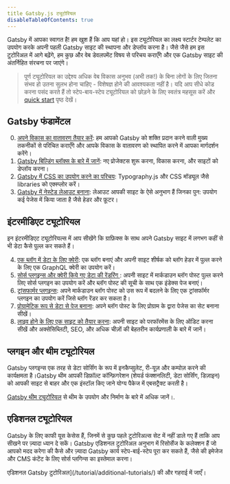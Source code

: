 ```yaml
---
title Gatsby.js ट्यूटोरियल
disableTableOfContents: true
---
```


Gatsby में आपका स्वागत है! हम खुश हैं कि आप यहां हो। इस ट्यूटोरियल का लक्ष्य स्टार्टर टेम्पलेट का उपयोग करके अपनी पहली Gatsby साइट की स्थापना और डेप्लॉय करना है। जैसे जैसे हम इस टुटोरिअल में आगे बढ़ेंगे, हम कुछ और वेब डेवलपमेंट विषय से परिचय कराएँगे और एक Gatsby साइट की अंतर्निहित संरचना पर जाएंगे।

> पूर्ण ट्यूटोरियल का उद्देश्य अधिक वेब विकास अनुभव (अभी तक!) के बिना लोगों के लिए जितना संभव हो उतना सुलभ होना चाहिए - विशेषज्ञ होने की आवश्यकता नहीं है। यदि आप सीधे कोड करना पसंद करते हैं तो स्टेप-बाय-स्टेप ट्यूटोरियल को छोड़ने के लिए स्वतंत्र महसूस करें और [quick start](/docs/quick-start/) पृष्ठ देखें।

## Gatsby फंडामेंटल

0.  [अपने विकास का वातावरण तैयार करें](/tutorial/part-zero/): हम आपको Gatsby को शक्ति प्रदान करने वाली मुख्य तकनीकों से परिचित कराएँगे और आपके विकास के वातावरण को स्थापित करने में आपका मार्गदर्शन करेंगे।
1.  [Gatsby बिल्डिंग ब्लॉक्स के बारे में जानें](/tutorial/part-one/): नए प्रोजेक्टस शुरू करना, विकास करना, और साइटों को डेप्लॉय करना।
2.  [Gatsby में CSS का उपयोग करने का परिचय](/tutorial/part-two/): Typography.js और CSS मॉड्यूल जैसे libraries को एक्स्प्लोर करें।
3.  [Gatsby में नेस्टेड लेआउट बनाना](/tutorial/part-three/): लेआउट आपकी साइट के ऐसे अनुभाग हैं जिनका पुन: उपयोग कई पेजेस में किया जाता है जैसे हेडर और फ़ूटर।

## इंटरमीडिएट ट्यूटोरियल

इन इंटरमीडिएट ट्यूटोरियल्स में आप सीखेंगे कि ग्राफ़िक्स के साथ अपने Gatsby साइट में लगभग कहीं से भी डेटा कैसे पुल्ल कर सकते हैं।

4.  [एक ब्लॉग में डेटा के लिए क्वेरी](/tutorial/part-four/): एक ब्लॉग बनाएं और अपनी साइट शीर्षक को ब्लॉग हेडर में पुल्ल करने के लिए एक GraphQL क्वेरी का उपयोग करें।
5.  [सोर्स प्लगइन्स और क्वेरी किये गए डेटा की रेंडरिंग ](/tutorial/part-five/): अपनी साइट में मार्कडाउन ब्लॉग पोस्ट पुल्ल करने लिए सोर्स प्लगइन का उपयोग करें और ब्लॉग पोस्ट की सूची के साथ एक इंडेक्स पेज बनाएं।
6.  [ट्रांसफार्मर प्लगइन्स](/tutorial/part-six/): अपने मार्कडाउन ब्लॉग पोस्ट को उस रूप में बदलने के लिए एक ट्रांसफॉर्मर प्लगइन का उपयोग करें जिसे ब्लॉग रेंडर कर सकता है।
7.  [प्रोग्रामेटिक रूप से डेटा से पेज बनाना](/tutorial/part-seven/): अपने ब्लॉग पोस्ट के लिए प्रोग्राम के द्वारा पेजेस का सेट बनाना सीखें।
8.  [लाइव होने के लिए एक साइट को तैयार करना](/tutorial/part-eight/): अपनी साइट को परफॉरमेंस के लिए ऑडिट करना सीखें और अक्सेसिब्लिटी, SEO, और अधिक चीज़ों की बेहतरीन कार्यप्रणाली के बारे में जानें।

## प्लगइन और थीम ट्यूटोरियल

Gatsby प्लगइन्स एक तरह से डेटा सोर्सिंग के रूप में इनकैप्सुलेट, री-यूज़ और कम्पोज़ करने की कार्यक्षमता है।Gatsby थीम आपकी डिफ़ॉल्ट कॉन्फ़िगरेशन (शेयर्ड फंक्शनलिटी, डेटा सोर्सिंग, डिज़ाइन) को आपकी साइट से बाहर और एक इंस्टॉल किए जाने योग्य पैकेज में एबसट्रैक्ट करती है।

[Gatsby थीम ट्यूटोरियल](/tutorial/theme-tutorials/) से थीम के उपयोग और निर्माण के बारे में अधिक जानें।.

## एडिशनल ट्यूटोरियल

Gatsby के लिए काफी यूस केसेस हैं, जिनमें से कुछ पहले टुटोरिअल्स सेट में नहीं डाले गए हैं ताकि आप सीखने पर ज़्यादा ध्यान दे सकें। Gatsby एडिशनल टुटोरिअल अनुभाग में रिसोर्सेज के कलेक्शन हैं जो आपको मदद करेगा की कैसे और ज़्यादा Gatsby कार्य स्टेप-बाई-स्टेप पूरा कर सकते हैं, जैसे की इमेजेज और CMS कंटेंट के लिए सोर्स प्लगिन्स का इस्तेमाल करना।

एडिशनल Gatsby टुटोरिअल](/tutorial/additional-tutorials/) की और गहराई में जाएँ।
